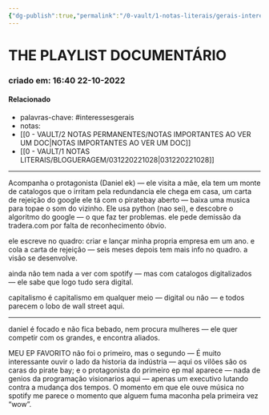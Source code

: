 ```yaml
---
{"dg-publish":true,"permalink":"/0-vault/1-notas-literais/gerais-interesses/the-playlist-documentario/","tags":["interessesgerais"],"dgHomeLink":true,"dgShowLocalGraph":true,"dgShowFileTree":true,"dgEnableSearch":true}
---
```


# THE PLAYLIST DOCUMENTÁRIO
### criado em: 16:40 22-10-2022

#### Relacionado
- palavras-chave: #interessesgerais 
- notas:
- [[0 - VAULT/2 NOTAS PERMANENTES/NOTAS IMPORTANTES AO VER UM DOC\|NOTAS IMPORTANTES AO VER UM DOC]]
- [[0 - VAULT/1 NOTAS LITERAIS/BLOGUERAGEM/031220221028\|031220221028]]
---
Acompanha o protagonista (Daniel ek) — ele visita a mãe, ela tem um monte de catalogos que o irritam pela redundancia
ele chega em casa, um carta de rejeição do google
ele tá com o piratebay aberto — baixa uma musica para topae o som do vizinho.
Ele usa python (nao sei), e descobre o algoritmo do google — o que faz ter problemas. 
ele pede demissão da tradera.com por falta de reconhecimento óbvio.

ele escreve no quadro: criar e lançar minha propria empresa em um ano. e cola a carta de rejeição — seis meses depois tem mais info no quadro.
a visão se desenvolve.

ainda não tem nada a ver com spotify — mas com catalogos digitalizados — ele sabe que logo tudo sera digital.

capitalismo é capitalismo em qualquer meio — digital ou não — e todos parecem o lobo de wall street aqui.

---
daniel é focado e não fica bebado, nem procura mulheres — ele quer competir com os grandes, e encontra aliados.


 
MEU EP FAVORITO não foi o primeiro, mas o segundo — É muito interessante ouvir o lado da historia da indústria — aqui os vilões são os caras do pirate bay; e o protagonista do primeiro ep mal aparece — nada de genios da programação visionarios aqui — apenas um executivo lutando contra a mudança dos tempos. O momento em que ele ouve música no spotify me parece o momento que alguem fuma maconha pela primeira vez “wow”.










